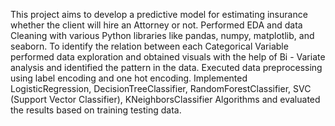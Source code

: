 This project aims to develop a predictive model for estimating insurance whether the client
will hire an Attorney or not.
Performed EDA and data Cleaning with various Python libraries like pandas, numpy,
matplotlib, and seaborn. To identify the relation between each Categorical Variable performed
data exploration and obtained visuals with the help of Bi - Variate analysis and identified the
pattern in the data.
Executed data preprocessing using label encoding and one hot encoding.
Implemented LogisticRegression, DecisionTreeClassifier, RandomForestClassifier, SVC
(Support Vector Classifier), KNeighborsClassifier Algorithms and evaluated the results based
on training testing data.

